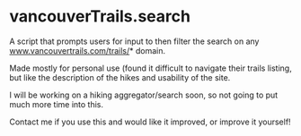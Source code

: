 # vancouverTrails.search
A script that prompts users for input to then filter the search on any www.vancouvertrails.com/trails/* domain.

Made mostly for personal use (found it difficult to navigate their trails listing, but like the description of the hikes and usability of the site.

I will be working on a hiking aggregator/search soon, so not going to put much more time into this.

Contact me if you use this and would like it improved, or improve it yourself! 
